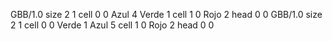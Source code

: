 <gs-board> GBB/1.0
size 2 1
cell 0 0 Azul 4 Verde 1 
cell 1 0 Rojo 2 
head 0 0
 </gs-board>
<gs-board> GBB/1.0
size 2 1
cell 0 0 Verde 1 Azul 5 
cell 1 0 Rojo 2 
head 0 0
 </gs-board>